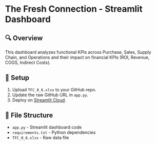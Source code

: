 # The Fresh Connection - Streamlit Dashboard

## 🔍 Overview
This dashboard analyzes functional KPIs across Purchase, Sales, Supply Chain, and Operations and their impact on financial KPIs (ROI, Revenue, COGS, Indirect Costs).

## 🚀 Setup

1. Upload `TFC_0_6.xlsx` to your GitHub repo.
2. Update the raw GitHub URL in `app.py`.
3. Deploy on [Streamlit Cloud](https://share.streamlit.io/).

## 📁 File Structure

- `app.py` - Streamlit dashboard code
- `requirements.txt` - Python dependencies
- `TFC_0_6.xlsx` - Raw data file
